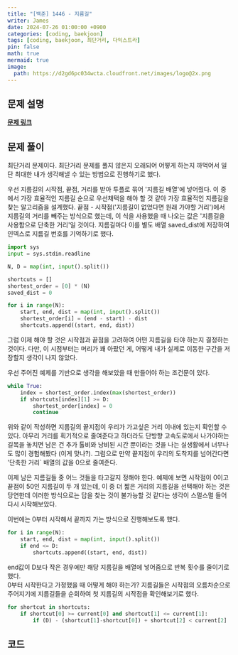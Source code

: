 ```yaml
---
title: "[백준] 1446 - 지름길"
writer: James
date: 2024-07-26 01:00:00 +0900
categories: [coding, baekjoon]
tags: [coding, baekjoon, 최단거리, 다익스트라]
pin: false
math: true
mermaid: true
image:
  path: https://d2gd6pc034wcta.cloudfront.net/images/logo@2x.png
---
```


## 문제 설명

<b>[문제 링크](https://www.acmicpc.net/problem/1446)</b>   

## 문제 풀이

최단거리 문제이다. 최단거리 문제를 풀지 않은지 오래되어 어떻게 하는지 까먹어서 일단 최대한 내가 생각해낼 수 있는 방법으로 진행하기로 했다.  

우선 지름길의 시작점, 끝점, 거리를 받아 투플로 묶어 '지름길 배열'에 넣어줬다. 이 중에서 가장 효율적인 지름길 순으로 우선채택을 해야 할 것 같아 가장 효율적인 지름길을 찾는 알고리즘을 설계했다. 끝점 - 시작점('지름길이 없었다면 원래 가야할 거리')에서 지름길의 거리를 빼주는 방식으로 했는데, 이 식을 사용했을 때 나오는 값은 '지름길을 사용함으로 단축한 거리'일 것이다. 지름길마다 이를 별도 배열 saved_dist에 저장하여 인덱스로 지름길 번호를 기억하기로 했다.  

```python
import sys
input = sys.stdin.readline

N, D = map(int, input().split())

shortcuts = []
shortest_order = [0] * (N)
saved_dist = 0

for i in range(N):
    start, end, dist = map(int, input().split())
    shortest_order[i] = (end - start) - dist
    shortcuts.append((start, end, dist))
```

그럼 이제 해야 할 것은 시작점과 끝점을 고려하여 어떤 지름길을 타야 하는지 결정하는 것이다. 다만, 이 시점부터는 머리가 꽤 아팠던 게, 어떻게 내가 실제로 이동한 구간을 저장할지 생각이 나지 않았다.  

우선 주어진 예제를 기반으로 생각을 해보았을 때 만들어야 하는 조건문이 있다.  

```python
while True:
    index = shortest_order.index(max(shortest_order))
    if shortcuts[index][1] >= D:
        shortest_order[index] = 0
        continue
```

위와 같이 작성하면 지름길의 끝지점이 우리가 가고싶은 거리 이내에 있는지 확인할 수 있다. 아무리 거리를 획기적으로 줄여준다고 하더라도 단방향 고속도로에서 나가야하는 길목을 놓치면 남은 건 추가 톨비와 낭비된 시간 뿐이라는 것을 나는 실생활에서 너무나도 많이 경험해봤다 (이게 맞나?). 그럼으로 만약 끝지점이 우리의 도착지를 넘어간다면 '단축한 거리` 배열의 값을 0으로 줄여준다.  

이제 남은 지름길들 중 어느 것들을 타고갈지 정해야 한다. 예제에 보면 시작점이 0이고 끝점이 50인 지름길이 두 개 있는데, 이 중 더 짧은 거리의 지름길을 선택해야 하는 것은 당연한데 이러한 방식으로는 답을 찾는 것이 불가능할 것 같다는 생각이 스멀스멀 들어 다시 시작해보았다.  

이번에는 0부터 시작해서 끝까지 가는 방식으로 진행해보도록 했다.  

```python
for i in range(N):
    start, end, dist = map(int, input().split())
    if end <= D: 
        shortcuts.append((start, end, dist))
```

end값이 D보다 작은 경우에만 해당 지름길을 배열에 넣어줌으로 반복 횟수를 줄이기로 했다.  
0부터 시작한다고 가정했을 때 어떻게 해야 하는가? 지름길들은 시작점의 오름차순으로 주어지기에 지름길들을 순회하여 첫 지름길의 시작점을 확인해보기로 했다.  

```python
for shortcut in shortcuts:
    if shortcut[0] >= current[0] and shortcut[1] <= current[1]:
        if (D) - (shortcut[1]-shortcut[0]) + shortcut[2] < current[2]
```

## 코드